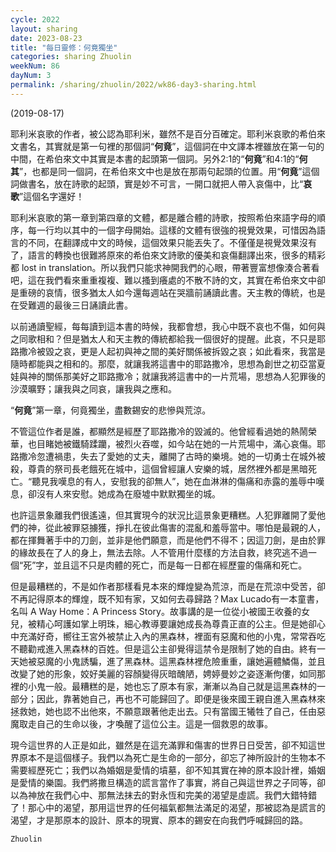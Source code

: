 ```yaml
---
cycle: 2022
layout: sharing
date: 2023-08-23
title: "每日靈修：何竟獨坐"
categories: sharing Zhuolin
weekNum: 86
dayNum: 3
permalink: /sharing/zhuolin/2022/wk86-day3-sharing.html
---
```

(2019-08-17)

耶利米哀歌的作者，被公認為耶利米，雖然不是百分百確定。耶利米哀歌的希伯來文書名，其實就是第一句裡的那個詞“**何竟**”，這個詞在中文譯本裡雖放在第一句的中間，在希伯來文中其實是本書的起頭第一個詞。另外2:1的“**何竟**”和4:1的“**何其**”，也都是同一個詞，在希伯來文中也是放在那兩句起頭的位置。用“**何竟**”這個詞做書名，放在詩歌的起頭，實是妙不可言，一開口就把人帶入哀傷中，比“**哀歌**”這個名字還好！  

耶利米哀歌的第一章到第四章的文體，都是離合體的詩歌，按照希伯來語字母的順序，每一行均以其中的一個字母開始。這樣的文體有很強的視覺效果，可惜因為語言的不同，在翻譯成中文的時候，這個效果只能丟失了。不僅僅是視覺效果沒有了，語言的轉換也很難將原來的希伯來文詩歌的優美和哀傷翻譯出來，很多的精彩都 lost in translation。所以我們只能求神開我們的心眼，帶著豐富想像湊合著看吧，這在我們看來重重複複、難以搔到癢處的不散不詩的文，其實在希伯來文中卻是重磅的哀情，很多猶太人如今還每週站在哭牆前誦讀此書。天主教的傳統，也是在受難週的最後三日誦讀此書。  

以前通讀聖經，每每讀到這本書的時候，我都會想，我心中既不哀也不傷，如何與之同歌相和？但是猶太人和天主教的傳統都給我一個很好的提醒。此哀，不只是耶路撒冷被毀之哀，更是人起初與神之間的美好關係被拆毀之哀；如此看來，我當是隨時都能與之相和的。那麼，就讓我將這書中的耶路撒冷，思想為創世之初亞當夏娃與神的關係那美好之耶路撒冷；就讓我將這書中的一片荒場，思想為人犯罪後的沙漠曠野；讓我與之同哀，讓我與之應和。  

“**何竟**”第一章，何竟獨坐，盡數錫安的悲慘與荒涼。  

不管這位作者是誰，都顯然是經歷了耶路撒冷的毀滅的。他曾經看過她的熱鬧榮華，也目睹她被鐵騎蹂躪，被烈火吞噬，如今站在她的一片荒場中，滿心哀傷。耶路撒冷忽遭禍患，失去了愛她的丈夫，離開了古時的樂境。她的一切勇士在城外被殺，尊貴的祭司長老餓死在城中，這個曾經讓人安樂的城，居然裡外都是黑暗死亡。“聽見我嘆息的有人，安慰我的卻無人”，她在血淋淋的傷痛和赤露的羞辱中嘆息，卻沒有人來安慰。她成為在廢墟中默默獨坐的城。  

也許這景象離我們很遙遠，但其實現今的狀況比這景象更糟糕。人犯罪離開了愛他們的神，從此被罪惡擄獲，掙扎在彼此傷害的混亂和羞辱當中。哪怕是最親的人，都在揮舞著手中的刀劍，並非是他們願意，而是他們不得不；因這刀劍，是由於罪的緣故長在了人的身上，無法去除。人不管用什麼樣的方法自救，終究逃不過一個“死”字，並且這不只是肉體的死亡，而是每一日都在經歷靈的傷痛和死亡。  

但是最糟糕的，不是如作者那樣看見本來的輝煌變為荒涼，而是在荒涼中受苦，卻不再記得原本的輝煌，既不知有家，又如何去尋歸路？Max Lucado有一本童書，名叫 A Way Home：A Princess Story。故事講的是一位從小被國王收養的女兒，被精心呵護如掌上明珠，細心教導要讓她成長為尊貴正直的公主。但是她卻心中充滿好奇，嚮往王宮外被禁止入內的黑森林，裡面有惡魔和他的小鬼，常常吞吃不聽勸戒進入黑森林的百姓。但是這公主卻覺得這禁令是限制了她的自由。終有一天她被惡魔的小鬼誘騙，進了黑森林。這黑森林裡危險重重，讓她遍體鱗傷，並且改變了她的形象，姣好美麗的容顏變得灰暗醜陋，娉婷曼妙之姿逐漸佝僂，如同那裡的小鬼一般。最糟糕的是，她也忘了原本有家，漸漸以為自己就是這黑森林的一部分；因此，靠著她自己，再也不可能歸回了。即便是後來國王親自進入黑森林來拯救她，她也認不出他來，不願意跟著他走出去。只有當國王犧牲了自己，任由惡魔取走自己的生命以後，才喚醒了這位公主。這是一個救恩的故事。  

現今這世界的人正是如此，雖然是在這充滿罪和傷害的世界日日受苦，卻不知這世界原本不是這個樣子。我們以為死亡是生命的一部分，卻忘了神所設計的生物本不需要經歷死亡；我們以為婚姻是愛情的墳墓，卻不知其實在神的原本設計裡，婚姻是愛情的樂園。我們將撒旦構造的謊言當作了事實，將自己與這世界之子同等，卻以為神放在我們心中、那無法抹去的對永恆和完美的渴望是虛謊。我們大錯特錯了！那心中的渴望，那用這世界的任何福氣都無法滿足的渴望，那被認為是謊言的渴望，才是那原本的設計、原本的現實、原本的錫安在向我們呼喊歸回的路。  

`Zhuolin`  
